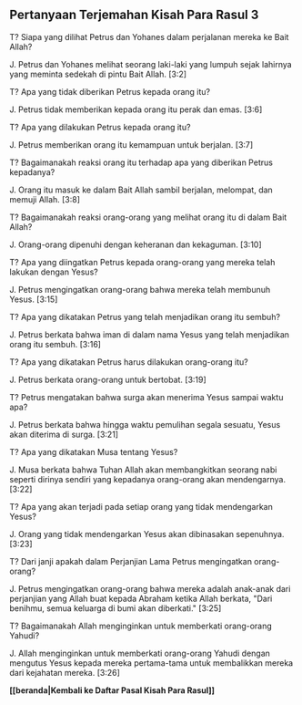 ﻿## Pertanyaan Terjemahan Kisah Para Rasul 3 ##

T? Siapa yang dilihat Petrus dan Yohanes dalam perjalanan mereka ke Bait Allah?

J. Petrus dan Yohanes melihat seorang laki-laki yang lumpuh sejak lahirnya yang meminta sedekah di pintu Bait Allah. [3:2]

T? Apa yang tidak diberikan Petrus kepada orang itu?

J. Petrus tidak memberikan kepada orang itu perak dan emas. [3:6]

T? Apa yang dilakukan Petrus kepada orang itu?

J. Petrus memberikan orang itu kemampuan untuk berjalan. [3:7]

T? Bagaimanakah reaksi orang itu terhadap apa yang diberikan Petrus kepadanya?

J. Orang itu masuk ke dalam Bait Allah sambil berjalan, melompat, dan memuji Allah. [3:8]

T? Bagaimanakah reaksi orang-orang yang melihat orang itu di dalam Bait Allah?

J. Orang-orang dipenuhi dengan keheranan dan kekaguman. [3:10]

T? Apa yang diingatkan Petrus kepada orang-orang yang mereka telah lakukan dengan Yesus?

J. Petrus mengingatkan orang-orang bahwa mereka telah membunuh Yesus. [3:15]

T? Apa yang dikatakan Petrus yang telah menjadikan orang itu sembuh?

J. Petrus berkata bahwa iman di dalam nama Yesus yang telah menjadikan orang itu sembuh. [3:16]

T? Apa yang dikatakan Petrus harus dilakukan orang-orang itu?

J. Petrus berkata orang-orang untuk bertobat. [3:19]

T? Petrus mengatakan bahwa surga akan menerima Yesus sampai waktu apa?

J. Petrus berkata bahwa hingga waktu pemulihan segala sesuatu, Yesus akan diterima di surga. [3:21]

T? Apa yang dikatakan Musa tentang Yesus?

J. Musa berkata bahwa Tuhan Allah akan membangkitkan seorang nabi seperti dirinya sendiri yang kepadanya orang-orang akan mendengarnya. [3:22]

T? Apa yang akan terjadi pada setiap orang yang tidak mendengarkan Yesus?

J. Orang yang tidak mendengarkan Yesus akan dibinasakan sepenuhnya. [3:23]

T? Dari janji apakah dalam Perjanjian Lama Petrus mengingatkan orang-orang?

J. Petrus mengingatkan orang-orang bahwa mereka adalah anak-anak dari perjanjian yang Allah buat kepada Abraham ketika Allah berkata, "Dari benihmu, semua keluarga di bumi akan diberkati." [3:25]

T? Bagaimanakah Allah menginginkan untuk memberkati orang-orang Yahudi?

J. Allah menginginkan untuk memberkati orang-orang Yahudi dengan mengutus Yesus kepada mereka pertama-tama untuk membalikkan mereka dari kejahatan mereka. [3:26]

__[[beranda|Kembali ke Daftar Pasal Kisah Para Rasul]]__

